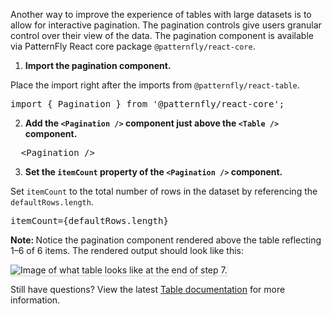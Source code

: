 Another way to improve the experience of tables with large datasets is to allow for interactive pagination. The pagination controls give users granular control over their view of the data. The pagination component is available via PatternFly React core package `@patternfly/react-core`.

1) <strong>Import the pagination component.</strong>

Place the import right after the imports from  `@patternfly/react-table`.

<pre class="file">
import { Pagination } from '@patternfly/react-core';
</pre>

2) <strong>Add the `<Pagination />` component just above the `<Table />` component.</strong>

<pre class="file">
  &lt;Pagination /&gt;
</pre>

3) <strong>Set the `itemCount` property of the `<Pagination />` component.</strong>

Set `itemCount` to the total number of rows in the dataset by referencing the `defaultRows.length`.

<pre class="file">
itemCount={defaultRows.length}
</pre>

<strong>Note: </strong> Notice the pagination component rendered above the table reflecting 1–6 of 6 items. The rendered output should look like this:

<img src="table-intro/assets/step-7-complete.png" alt="Image of what table looks like at the end of step 7." style="box-shadow: rgba(3, 3, 3, 0.2) 0px 1.25px 2.5px 0px;" />

Still have questions? View the latest [Table documentation](https://www.patternfly.org/v4/components/table) for more information.
